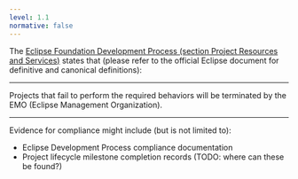 ```yaml
---
level: 1.1
normative: false
---
```


The [Eclipse Foundation Development Process (section Project Resources and Services)](https://www.eclipse.org/projects/dev_process/development_process_2018/#3_Requirements) states that (please refer to the official Eclipse document for definitive and canonical definitions):

---

Projects that fail to perform the required behaviors will be terminated by the EMO (Eclipse Management Organization).

---

Evidence for compliance might include (but is not limited to):

* Eclipse Development Process compliance documentation
* Project lifecycle milestone completion records (TODO: where can these be found?)
